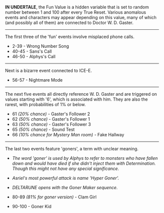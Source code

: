**IN UNDERTALE**, the Fun Value is a hidden variable that is set to random number between 1 and 100 after every <a onclick="loadFile('Susie.md')">True Reset</a>. Various anomalous events and characters may appear depending on this value, many of which (and possibly all of them) are connected to <a onclick="loadFile('Doctor W. D. Gaster.md')">Doctor W. D. Gaster</a>.

---
The first three of the 'fun' events involve <a onclick="loadFile('Misplaced Calls.md')">misplaced phone calls</a>. 
- 2-39 - <a onclick="loadFile('Misplaced Calls.md')">Wrong Number Song</a>
- 40-45 - <a onclick="loadFile('Misplaced Calls.md')">Sans's Call</a>
- 46-50 - <a onclick="loadFile('Misplaced Calls.md')">Alphys's Call</a>

---
Next is a bizarre event connected to <a onclick="loadFile('ICE-E.md')">ICE-E</a>.

- 56-57 - <a onclick="loadFile('Nightmare Mode.md')">Nightmare Mode</a>

---
The next five events all directly reference <a onclick="loadFile('Doctor W. D. Gaster.md')">W. D. Gaster</a> and are triggered on values starting with '6', which is associated with him. They are also the rarest, with probabilities of 1% or below.

- 61 *(20% chance)* - <a onclick="loadFile('Gaster Followers.md')">Gaster's Follower 2</a>
- 62 *(50% chance)* - <a onclick="loadFile('Gaster Followers.md')">Gaster's Follower 1</a>
- 63 *(50% chance)* - <a onclick="loadFile('Gaster Followers.md')">Gaster's Follower 3</a> 
- 65 *(50% chance)* - <a onclick="loadFile('Sound Test.md')">Sound Test</a>
- 66 *(10% chance for Mystery Man room)* - <a onclick="loadFile('>Mystery Man.md')">Fake Hallway</a>

---
The last two events feature 'goners', a term with unclear meaning.
- _The word 'goner' is used by <a onclick="loadFile('Alphys.md')">Alphys</a> to refer to monsters who have fallen down and would have died if she didn't inject them with <a onclick="loadFile('Determination.md')">Determination</a>. Though this might not have any special significance._
- _<a onclick="loadFile('Asriel.md')">Asriel's</a> most powerful attack is name 'Hyper Goner'._
- _DELTARUNE opens with <a onclick="loadFile('Goner Maker.md')">the Goner Maker</a> sequence._

- 80-89 *(81% for goner version)* - <a onclick="loadFile('Clam Girl.md')">Clam Girl</a>
- 90-100 - Goner Kid